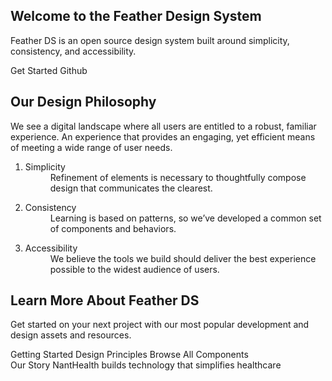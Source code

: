 <HomePageAdjust />
<div class="hero">
  <section class="gradient-1">
    <div class="section-wrapper center">
      <h1>Welcome to the Feather Design System</h1>
      <p class="body-large">Feather DS is an open source design system built around simplicity, consistency, and accessibility.</p>
      <div class="space-between">
        <FeatherButton primary @click="navigateTo($withBase('/Components/GettingStarted/'))">Get Started</FeatherButton>
        <FeatherButton secondary @click="navigateTo('https://github.com/feather-design-system/feather-design-system', true)">
          <template v-slot:icon>
            <svg xmlns="http://www.w3.org/2000/svg" width="24" height="24" viewBox="0 0 24 24"><path d="M12 0c-6.626 0-12 5.373-12 12 0 5.302 3.438 9.8 8.207 11.387.599.111.793-.261.793-.577v-2.234c-3.338.726-4.033-1.416-4.033-1.416-.546-1.387-1.333-1.756-1.333-1.756-1.089-.745.083-.729.083-.729 1.205.084 1.839 1.237 1.839 1.237 1.07 1.834 2.807 1.304 3.492.997.107-.775.418-1.305.762-1.604-2.665-.305-5.467-1.334-5.467-5.931 0-1.311.469-2.381 1.236-3.221-.124-.303-.535-1.524.117-3.176 0 0 1.008-.322 3.301 1.23.957-.266 1.983-.399 3.003-.404 1.02.005 2.047.138 3.006.404 2.291-1.552 3.297-1.23 3.297-1.23.653 1.653.242 2.874.118 3.176.77.84 1.235 1.911 1.235 3.221 0 4.609-2.807 5.624-5.479 5.921.43.372.823 1.102.823 2.222v3.293c0 .319.192.694.801.576 4.765-1.589 8.199-6.086 8.199-11.386 0-6.627-5.373-12-12-12z"/></svg>
          </template>
          Github
        </FeatherButton>
      </div>
    </div>
  </section>
</div>

<script>
import { FeatherButton } from "@featherds/button";
import { FeatherIcon } from "@featherds/icon";
import icon from "@featherds/icon/action/Help";
import atom from "@featherds/icon/branding/Atom";
import FeatherLogoMotif from "@featherds/icon/branding/FeatherLogoMotif";
  export default{
    components: {
      FeatherButton,
      FeatherIcon
    },
    computed:{
      icon(){
        return icon;
      },
      atom(){
        return atom;
      },
      logo(){
        return FeatherLogoMotif;
      }
    },
    methods: {
      navigateTo(url, newWindow = false) {
        window.open(url, newWindow ? '_blank' : '_self')
      }
    }
  }
</script>

<section>
  <div class="section-wrapper philosophy">
    <div class="left">
      <FeatherIcon class="atom" :icon="atom" focusable="false"></FeatherIcon>
      <span>
        <h2>Our Design Philosophy</h2>
        <p>
          We see a digital landscape where all users are entitled to a robust, familiar experience. An experience that provides an engaging, yet efficient means of meeting a wide range of user needs.
        </p>
      </span>
    </div>
    <div class="right">
      <ol>
        <li>
          <dl>
            <dt>Simplicity</dt>
            <dd>Refinement of elements is necessary to thoughtfully compose design that communicates the clearest.</dd>
          </dl>
        </li>
        <li>
          <dl>
            <dt>Consistency</dt>
            <dd>Learning is based on patterns, so we’ve developed a common set of components and behaviors.</dd>
          </dl>
        </li>
        <li>
          <dl>
            <dt>Accessibility</dt>
            <dd>We believe the tools we build should deliver the best experience possible to the widest audience of users.</dd>
          </dl>
        </li>
      </ol>
    </div>
  </div>
</section>

<section class="gradient-2">
  <div class="section-wrapper learn">
    <h2>Learn More About Feather DS</h2>
    <p class="body-small">
      Get started on your next project with our most popular development and design assets and resources.
    </p>
    <div class="card-group">
      <PrettyCard
        href="/Components/GettingStarted/"
        img-url="/assets/branding/home-components.png"
        overline="Components">Getting Started
      </PrettyCard>
      <PrettyCard
        href="/Design/Foundation/"
        img-url="/assets/branding/home-foundation.png"
        overline="Foundation">Design Principles
      </PrettyCard>
      <PrettyCard
        href="/Components/"
        img-url="/assets/branding/home-typography.png"
        overline="Components">Browse All Components
      </PrettyCard>
    </div>
  </div>
</section>

<section>
  <div class="section-wrapper story">
    <div class="story-wrapper">
      <FeatherIcon class="logo" :icon="logo" focusable="false"></FeatherIcon>
      <span class="tagline">Our Story</span>
      <span class="title">
        NantHealth builds technology that simplifies healthcare
      </span>
    </div>
  </div>
</section>
